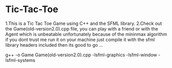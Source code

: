 # Tic-Tac-Toe

1.This is a Tic Tac Toe Game using C++ and the SFML library.
2.Check out the Game(old-version2.0).cpp file, you can play with a friend or with the Agent which is unbeatable unfortunately because of the mininmax algorithm  if you dont trust me run it on your machine just compile it with the sfml library headers included then its good to go ...

g++ -o Game Game(old-version2.0).cpp -lsfml-graphics -lsfml-window -lsfml-systems
